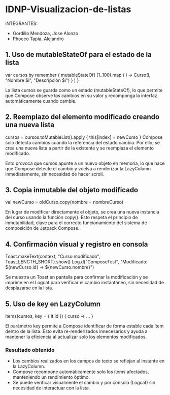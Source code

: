 # IDNP-Visualizacion-de-listas
iNTEGRANTES:
- Gordillo Mendoza, Jose Alonzo
- Phocco Tapia, Alejandro

## 1. Uso de mutableStateOf para el estado de la lista
var cursos by remember {
    mutableStateOf(
        (1..100).map { i ->
            Curso(i, "Nombre $i", "Descripción $i")
        }
    )
}

La lista cursos se guarda como un estado (mutableStateOf), lo que permite que Compose observe los cambios en su valor y recomponga la interfaz automáticamente cuando cambie.

## 2. Reemplazo del elemento modificado creando una nueva lista
cursos = cursos.toMutableList().apply {
    this[index] = newCurso
}
Compose solo detecta cambios cuando la referencia del estado cambia.
Por ello, se crea una nueva lista a partir de la existente y se reemplaza el elemento modificado.

Esto provoca que cursos apunte a un nuevo objeto en memoria, lo que hace que Compose detecte el cambio y vuelva a renderizar la LazyColumn inmediatamente, sin necesidad de hacer scroll.

## 3. Copia inmutable del objeto modificado
val newCurso = oldCurso.copy(nombre = nombreCurso)

En lugar de modificar directamente el objeto, se crea una nueva instancia del curso usando la función copy().
Esto respeta el principio de inmutabilidad, clave para el correcto funcionamiento del sistema de composición de Jetpack Compose.

## 4. Confirmación visual y registro en consola
Toast.makeText(context, "Curso modificado", Toast.LENGTH_SHORT).show()
Log.d("ComposeTest", "Modificado: ${newCurso.id} -> ${newCurso.nombre}")

Se muestra un Toast en pantalla para confirmar la modificación y se imprime en el Logcat para verificar el cambio instantáneo, sin necesidad de desplazarse en la lista.

## 5. Uso de key en LazyColumn
items(cursos, key = { it.id }) { curso -> ... }

El parámetro key permite a Compose identificar de forma estable cada ítem dentro de la lista.
Esto evita re-renderizados innecesarios y ayuda a mantener la eficiencia al actualizar solo los elementos modificados.

### Resultado obtenido

- Los cambios realizados en los campos de texto se reflejan al instante en la LazyColumn.
- Compose recompone automáticamente solo los ítems afectados, manteniendo un rendimiento óptimo.
- Se puede verificar visualmente el cambio y por consola (Logcat) sin necesidad de interactuar con la lista.
